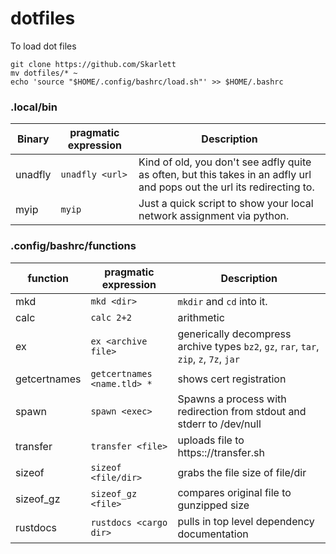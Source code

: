 # dotfiles

To load dot files
```
git clone https://github.com/Skarlett
mv dotfiles/* ~
echo 'source "$HOME/.config/bashrc/load.sh"' >> $HOME/.bashrc
```

### .local/bin


|Binary | pragmatic expression |Description |
--- | --- | ---
|unadfly|`unadfly <url>`|Kind of old, you don't see adfly quite as often, but this takes in an adfly url and pops out the url its redirecting to.|
|myip|`myip`|Just a quick script to show your local network assignment via python.|
 

### .config/bashrc/functions

|function | pragmatic expression |Description |
--- | --- | ---
|mkd|`mkd <dir>`| `mkdir` and `cd` into it.|
|calc|`calc 2+2`| arithmetic |
|ex|`ex <archive file>`| generically decompress archive types `bz2`, `gz`, `rar`, `tar`, `zip`, `z`, `7z`, `jar`|  
|getcertnames|`getcertnames <name.tld> *`|shows cert registration|
|spawn|`spawn <exec>`| Spawns a process with redirection from stdout and stderr to /dev/null|
|transfer|`transfer <file>`|uploads file to https:://transfer.sh|
|sizeof|`sizeof <file/dir>`|grabs the file size of file/dir|
|sizeof_gz|`sizeof_gz <file>`|compares original file to gunzipped size|
|rustdocs|`rustdocs <cargo dir>`| pulls in top level dependency documentation|
